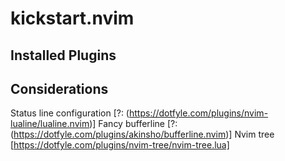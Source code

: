 # kickstart.nvim

## Installed Plugins

## Considerations
Status line configuration [?: (https://dotfyle.com/plugins/nvim-lualine/lualine.nvim)]
Fancy bufferline [?: (https://dotfyle.com/plugins/akinsho/bufferline.nvim)]
Nvim tree [https://dotfyle.com/plugins/nvim-tree/nvim-tree.lua]


